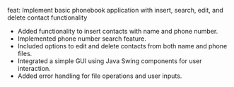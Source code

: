 feat: Implement basic phonebook application with insert, search, edit, and delete contact functionality

- Added functionality to insert contacts with name and phone number.
- Implemented phone number search feature.
- Included options to edit and delete contacts from both name and phone files.
- Integrated a simple GUI using Java Swing components for user interaction.
- Added error handling for file operations and user inputs.
